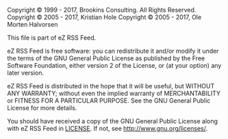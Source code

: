 ﻿Copyright © 1999 - 2017, Brookins Consulting. All Rights Reserved.
﻿Copyright © 2005 - 2017, Kristian Hole
﻿Copyright © 2005 - 2017, Ole Morten Halvorsen

This file is part of eZ RSS Feed.

eZ RSS Feed is free software: you can redistribute it and/or modify
it under the terms of the GNU General Public License as published by
the Free Software Foundation, either version 2 of the License, or
(at your option) any later version.

eZ RSS Feed is distributed in the hope that it will be useful,
but WITHOUT ANY WARRANTY; without even the implied warranty of
MERCHANTABILITY or FITNESS FOR A PARTICULAR PURPOSE.  See the
GNU General Public License for more details.

You should have received a copy of the GNU General Public License
along with eZ RSS Feed in [LICENSE](LICENSE). 
If not, see <http://www.gnu.org/licenses/>.
